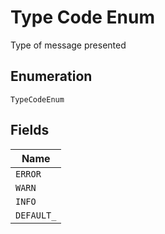
# Type Code Enum

Type of message presented

## Enumeration

`TypeCodeEnum`

## Fields

| Name |
|  --- |
| `ERROR` |
| `WARN` |
| `INFO` |
| `DEFAULT_` |

